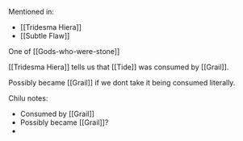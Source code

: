 Mentioned in:
- [[Tridesma Hiera]]
- [[Subtle Flaw]]

One of [[Gods-who-were-stone]] 

[[Tridesma Hiera]] tells us that [[Tide]] was consumed by [[Grail]].

Possibly became [[Grail]] if we dont take it being consumed literally.

Chilu notes:
- Consumed by [[Grail]]
- Possibly became [[Grail]]?
- 